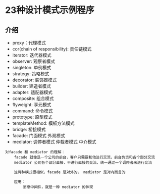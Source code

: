 # 23种设计模式示例程序

## 介绍
- proxy：代理模式
- cor(chain of responsibility): 责任链模式
- iterator: 迭代器模式
- observer: 观察者模式
- singleton: 单例模式
- strategy: 策略模式
- decorator: 装饰器模式
- builder: 建造者模式
- adapter: 适配器模式
- composite: 组合模式
- flyweight: 享元模式
- command: 命令模式
- prototype: 原型模式
- templateMethod: 模板方法模式
- bridge: 桥接模式
- facade: 门面模式 外观模式
- mediator: 调停者模式 仲裁者模式 中介模式
```
对facade 和 mediator 的理解：
    facade 就像是一个公司的前台，客户只需要和他进行交流，前台负责和各个部分交流
    mediator 公司各个部分直接，不进行直接的交流，统一通过一个调停者来进行交流

    这两种模式很相似，facade 是对外的， mediator 是对内而言的

    应用：
        消息中间件，就是一种 mediator 的体现
```
